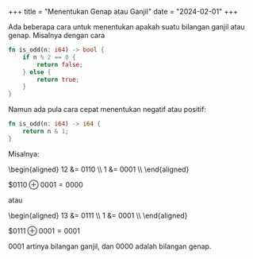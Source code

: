+++
title   = "Menentukan Genap atau Ganjil"
date    = "2024-02-01"
+++

Ada beberapa cara untuk menentukan apakah suatu bilangan ganjil atau genap. Misalnya dengan cara


```rust
fn is_odd(n: i64) -> bool {
    if n % 2 == 0 {
        return false;
    } else {
        return true;
    }
}
```

Namun ada pula cara cepat menentukan negatif atau positif:

```rust
fn is_odd(n: i64) -> i64 {
    return n & 1;
}
```

Misalnya:

\begin{aligned}
12  &= 0110 \\\\
1   &= 0001 \\\\
\end{aligned}

$$0110 \oplus 0001 = 0000$

atau

\begin{aligned}
13  &= 0111 \\\\
1   &= 0001 \\\\
\end{aligned}

$$0111 \oplus 0001 = 0001$

$0001$ artinya bilangan ganjil, dan $0000$ adalah bilangan genap.